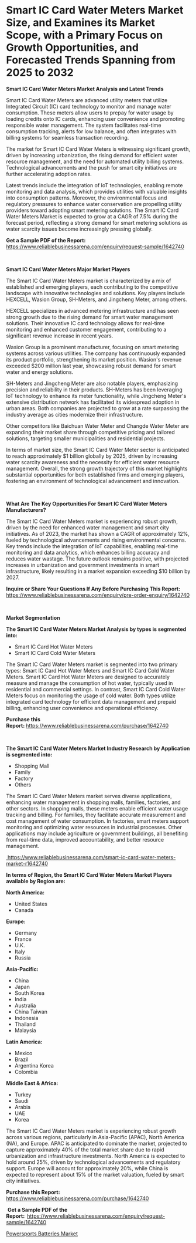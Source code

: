 <p><h1>Smart IC Card Water Meters Market Size, and Examines its Market Scope, with a Primary Focus on Growth Opportunities, and Forecasted Trends Spanning from 2025 to 2032</h1></p><p><strong>Smart IC Card Water Meters Market Analysis and Latest Trends</strong></p>
<p><p>Smart IC Card Water Meters are advanced utility meters that utilize Integrated Circuit (IC) card technology to monitor and manage water consumption. These meters allow users to prepay for water usage by loading credits onto IC cards, enhancing user convenience and promoting responsible water management. The system facilitates real-time consumption tracking, alerts for low balance, and often integrates with billing systems for seamless transaction recording.</p><p>The market for Smart IC Card Water Meters is witnessing significant growth, driven by increasing urbanization, the rising demand for efficient water resource management, and the need for automated utility billing systems. Technological advancements and the push for smart city initiatives are further accelerating adoption rates. </p><p>Latest trends include the integration of IoT technologies, enabling remote monitoring and data analysis, which provides utilities with valuable insights into consumption patterns. Moreover, the environmental focus and regulatory pressures to enhance water conservation are propelling utility providers toward adopting smart metering solutions. The Smart IC Card Water Meters Market is expected to grow at a CAGR of 7.5% during the forecast period, reflecting a strong demand for smart metering solutions as water scarcity issues become increasingly pressing globally.</p></p>
<p><strong>Get a Sample PDF of the Report:&nbsp;</strong> <a href="https://www.reliablebusinessarena.com/enquiry/request-sample/1642740?utm_campaign=3042&utm_medium=2&utm_source=Github&utm_content=ia&utm_term=28032025&utm_id=smart-ic-card-water-meters">https://www.reliablebusinessarena.com/enquiry/request-sample/1642740</a></p>
<p>&nbsp;</p>
<p><strong>Smart IC Card Water Meters Major Market Players</strong></p>
<p><p>The Smart IC Card Water Meters market is characterized by a mix of established and emerging players, each contributing to the competitive landscape with innovative technologies and solutions. Key players include HEXCELL, Wasion Group, SH-Meters, and Jingcheng Meter, among others. </p><p>HEXCELL specializes in advanced metering infrastructure and has seen strong growth due to the rising demand for smart water management solutions. Their innovative IC card technology allows for real-time monitoring and enhanced customer engagement, contributing to a significant revenue increase in recent years.</p><p>Wasion Group is a prominent manufacturer, focusing on smart metering systems across various utilities. The company has continuously expanded its product portfolio, strengthening its market position. Wasion's revenue exceeded $200 million last year, showcasing robust demand for smart water and energy solutions.</p><p>SH-Meters and Jingcheng Meter are also notable players, emphasizing precision and reliability in their products. SH-Meters has been leveraging IoT technology to enhance its meter functionality, while Jingcheng Meter's extensive distribution network has facilitated its widespread adoption in urban areas. Both companies are projected to grow at a rate surpassing the industry average as cities modernize their infrastructure.</p><p>Other competitors like Baichuan Water Meter and Changde Water Meter are expanding their market share through competitive pricing and tailored solutions, targeting smaller municipalities and residential projects. </p><p>In terms of market size, the Smart IC Card Water Meter sector is anticipated to reach approximately $1 billion globally by 2025, driven by increasing water scarcity awareness and the necessity for efficient water resource management. Overall, the strong growth trajectory of this market highlights substantial opportunities for both established firms and emerging players, fostering an environment of technological advancement and innovation.</p></p>
<p>&nbsp;</p>
<p><strong>What Are The Key Opportunities For Smart IC Card Water Meters Manufacturers?</strong></p>
<p><p>The Smart IC Card Water Meters market is experiencing robust growth, driven by the need for enhanced water management and smart city initiatives. As of 2023, the market has shown a CAGR of approximately 12%, fueled by technological advancements and rising environmental concerns. Key trends include the integration of IoT capabilities, enabling real-time monitoring and data analytics, which enhances billing accuracy and reduces water wastage. The future outlook remains positive, with projected increases in urbanization and government investments in smart infrastructure, likely resulting in a market expansion exceeding $10 billion by 2027.</p></p>
<p><strong>Inquire or Share Your Questions If Any Before Purchasing This Report:</strong> <a href="https://www.reliablebusinessarena.com/enquiry/pre-order-enquiry/1642740?utm_campaign=3042&utm_medium=2&utm_source=Github&utm_content=ia&utm_term=28032025&utm_id=smart-ic-card-water-meters">https://www.reliablebusinessarena.com/enquiry/pre-order-enquiry/1642740</a></p>
<p>&nbsp;</p>
<p><strong>Market Segmentation</strong></p>
<p><strong>The Smart IC Card Water Meters Market Analysis by types is segmented into:</strong></p>
<p><ul><li>Smart IC Card Hot Water Meters</li><li>Smart IC Card Cold Water Meters</li></ul></p>
<p><p>The Smart IC Card Water Meters market is segmented into two primary types: Smart IC Card Hot Water Meters and Smart IC Card Cold Water Meters. Smart IC Card Hot Water Meters are designed to accurately measure and manage the consumption of hot water, typically used in residential and commercial settings. In contrast, Smart IC Card Cold Water Meters focus on monitoring the usage of cold water. Both types utilize integrated card technology for efficient data management and prepaid billing, enhancing user convenience and operational efficiency.</p></p>
<p><strong>Purchase this Report:&nbsp;</strong><a href="https://www.reliablebusinessarena.com/purchase/1642740?utm_campaign=3042&utm_medium=2&utm_source=Github&utm_content=ia&utm_term=28032025&utm_id=smart-ic-card-water-meters">https://www.reliablebusinessarena.com/purchase/1642740</a></p>
<p>&nbsp;</p>
<p><strong>The Smart IC Card Water Meters Market Industry Research by Application is segmented into:</strong></p>
<p><ul><li>Shopping Mall</li><li>Family</li><li>Factory</li><li>Others</li></ul></p>
<p><p>The Smart IC Card Water Meters market serves diverse applications, enhancing water management in shopping malls, families, factories, and other sectors. In shopping malls, these meters enable efficient water usage tracking and billing. For families, they facilitate accurate measurement and cost management of water consumption. In factories, smart meters support monitoring and optimizing water resources in industrial processes. Other applications may include agriculture or government buildings, all benefiting from real-time data, improved accountability, and better resource management.</p></p>
<p><a href="https://www.reliablebusinessarena.com/smart-ic-card-water-meters-market-r1642740?utm_campaign=3042&utm_medium=2&utm_source=Github&utm_content=ia&utm_term=28032025&utm_id=smart-ic-card-water-meters">&nbsp;https://www.reliablebusinessarena.com/smart-ic-card-water-meters-market-r1642740</a></p>
<p><strong>In terms of Region, the Smart IC Card Water Meters Market Players available by Region are:</strong></p>
<p>
    <p> <strong> North America: </strong>
        <ul>
            <li>United States</li>
            <li>Canada</li>
        </ul>
        </p> 
    <p> <strong> Europe: </strong>
        <ul>
            <li>Germany</li>
            <li>France</li>
            <li>U.K.</li>
            <li>Italy</li>
            <li>Russia</li>
        </ul>
        </p> 
    <p> <strong> Asia-Pacific: </strong>
        <ul>
            <li>China</li>
            <li>Japan</li>
            <li>South Korea</li>
            <li>India</li>
            <li>Australia</li>
            <li>China Taiwan</li>
            <li>Indonesia</li>
            <li>Thailand</li>
            <li>Malaysia</li>
        </ul>
        </p> 
    <p> <strong> Latin America: </strong>
        <ul>
            <li>Mexico</li>
            <li>Brazil</li>
            <li>Argentina Korea</li>
            <li>Colombia</li>
        </ul>
        </p> 
    <p> <strong> Middle East & Africa: </strong>
        <ul>
            <li>Turkey</li>
            <li>Saudi</li>
            <li>Arabia</li>
            <li>UAE</li>
            <li>Korea</li>
        </ul>
    </p>
    </p>
<p><p>The Smart IC Card Water Meters market is experiencing robust growth across various regions, particularly in Asia-Pacific (APAC), North America (NA), and Europe. APAC is anticipated to dominate the market, projected to capture approximately 40% of the total market share due to rapid urbanization and infrastructure investments. North America is expected to hold around 25%, driven by technological advancements and regulatory support. Europe will account for approximately 20%, while China is expected to represent about 15% of the market valuation, fueled by smart city initiatives.</p></p>
<p><strong>Purchase this Report: </strong><a href="https://www.reliablebusinessarena.com/purchase/1642740?utm_campaign=3042&utm_medium=2&utm_source=Github&utm_content=ia&utm_term=28032025&utm_id=smart-ic-card-water-meters">https://www.reliablebusinessarena.com/purchase/1642740</a></p>
<p>&nbsp;<strong>Get a Sample PDF of the Report:&nbsp;&nbsp;</strong><a href="https://www.reliablebusinessarena.com/enquiry/request-sample/1642740?utm_campaign=3042&utm_medium=2&utm_source=Github&utm_content=ia&utm_term=28032025&utm_id=smart-ic-card-water-meters">https://www.reliablebusinessarena.com/enquiry/request-sample/1642740</a></p>
<p><strong></strong></p>
<p><p><a href="https://github.com/vilehoaguy/Market-Research-Report-List-1/blob/main/powersports-batteries-market.md?utm_campaign=3042&utm_medium=2&utm_source=Github&utm_content=ia&utm_term=28032025&utm_id=smart-ic-card-water-meters">Powersports Batteries Market</a></p></p>
